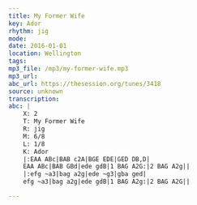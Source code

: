 ```yaml
---
title: My Former Wife
key: Ador
rhythm: jig
mode: 
date: 2016-01-01
location: Wellington
tags:
mp3_file: /mp3/my-former-wife.mp3
mp3_url: 
abc_url: https://thesession.org/tunes/3418
source: unknown
transcription: 
abc: |
    X: 2
    T: My Former Wife
    R: jig
    M: 6/8
    L: 1/8
    K: Ador
    |:EAA ABc|BAB c2A|BGE EDE|GED DB,D|
    EAA ABc|BAB GBd|ede gdB|1 BAG A2G:|2 BAG A2g||
    |:efg ~a3|bag a2g|ede ~g3|gba ged|
    efg ~a3|bag a2g|ede gdB|1 BAG A2g:|2 BAG A2G||

---
```

